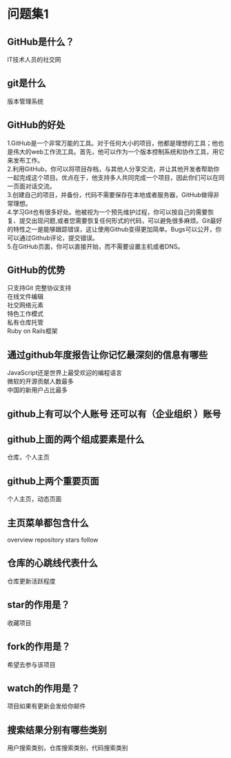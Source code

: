 # 问题集1

## GitHub是什么？  
IT技术人员的社交网  
## git是什么  
版本管理系统  
## GitHub的好处  
1.GitHub是一个非常万能的工具。对于任何大小的项目，他都是理想的工具；他也是伟大的web工作流工具。首先，他可以作为一个版本控制系统和协作工具，用它来发布工作。  
2.利用GitHub，你可以将项目存档，与其他人分享交流，并让其他开发者帮助你一起完成这个项目。优点在于，他支持多人共同完成一个项目，因此你们可以在同一页面对话交流。  
3.创建自己的项目，并备份，代码不需要保存在本地或者服务器，GitHub做得非常理想。  
4.学习Git也有很多好处。他被视为一个预先维护过程，你可以按自己的需要恢复、提交出现问题,或者您需要恢复任何形式的代码，可以避免很多麻烦。Git最好的特性之一是能够跟踪错误，这让使用Github变得更加简单。Bugs可以公开，你可以通过Github评论，提交错误。  
5.在GitHub页面，你可以直接开始，而不需要设置主机或者DNS。  
## GitHub的优势  
只支持Git
完整协议支持  
在线文件编辑  
社交网络元素  
特色工作模式  
私有仓库托管  
Ruby on Rails框架  
## 通过github年度报告让你记忆最深刻的信息有哪些  
JavaScript还是世界上最受欢迎的编程语言  
微软的开源贡献人数最多  
中国的新用户占比最多  
## github上有可以个人账号 还可以有（企业组织 ）账号
## github上面的两个组成要素是什么  
仓库，个人主页  
## github上两个重要页面  
个人主页，动态页面  
## 主页菜单都包含什么  
overview repository stars follow  
## 仓库的心跳线代表什么  
仓库更新活跃程度  
## star的作用是？  
收藏项目  
## fork的作用是？  
希望去参与该项目  
## watch的作用是？  
项目如果有更新会发给你邮件  
## 搜索结果分别有哪些类别  
用户搜索类别，仓库搜索类别，代码搜索类别
